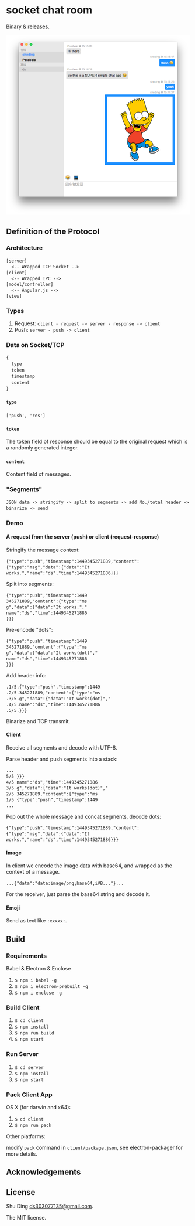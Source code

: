 # socket chat room

[Binary & releases](https://github.com/quietshu/socket-chat-room/releases).

![demo](./app-demo.png)

## Definition of the Protocol

### Architecture

```
[server]
  <-- Wrapped TCP Socket -->
[client]
  <-- Wrapped IPC -->
[model/controller]
  <-- Angular.js -->
[view]
```

### Types

1. Request: `client - request -> server - response -> client`
2. Push: `server - push -> client`

### Data on Socket/TCP

```javascript
{
  type
  token
  timestamp
  content
}
```

#### `type`

`['push', 'res']`

#### `token`

The token field of response should be equal to the original request which is a randomly generated integer.

#### `content`

Content field of messages.

### "Segments"

```
JSON data -> stringify -> split to segments -> add No./total header -> binarize -> send
```

### Demo

#### A request from the server (push) or client (request-response)

Stringify the message context:

```
{"type":"push","timestamp":1449345271889,"content":{"type":"msg","data":{"data":"It works.","name":"ds","time":1449345271886}}}
```

Split into segments:

```
{"type":"push","timestamp":1449
345271889,"content":{"type":"ms
g","data":{"data":"It works.","
name":"ds","time":1449345271886
}}}
```

Pre-encode "dots":

```
{"type":"push","timestamp":1449
345271889,"content":{"type":"ms
g","data":{"data":"It works(dot)","
name":"ds","time":1449345271886
}}}
```

Add header info:

```
.1/5.{"type":"push","timestamp":1449
.2/5.345271889,"content":{"type":"ms
.3/5.g","data":{"data":"It works(dot)","
.4/5.name":"ds","time":1449345271886
.5/5.}}}
```

Binarize and TCP transmit.

#### Client

Receive all segments and decode with UTF-8.

Parse header and push segments into a stack:

```
...
5/5 }}}
4/5 name":"ds","time":1449345271886
3/5 g","data":{"data":"It works(dot)","
2/5 345271889,"content":{"type":"ms
1/5 {"type":"push","timestamp":1449
...
```

Pop out the whole message and concat segments, decode dots:

```
{"type":"push","timestamp":1449345271889,"content":{"type":"msg","data":{"data":"It works.","name":"ds","time":1449345271886}}}
```

#### Image

In client we encode the image data with base64, and wrapped as the context of a message.

```
...{"data":"data:image/png;base64,iVB..."}...
```

For the receiver, just parse the base64 string and decode it.

#### Emoji

Send as text like `:xxxxx:`.

## Build

### Requirements

Babel & Electron & Enclose

1. `$ npm i babel -g`
2. `$ npm i electron-prebuilt -g`
3. `$ npm i enclose -g`

### Build Client

1. `$ cd client`
2. `$ npm install`
3. `$ npm run build`
4. `$ npm start`

### Run Server

1. `$ cd server`
2. `$ npm install`
3. `$ npm start`

### Pack Client App

OS X (for darwin and x64):

1. `$ cd client`
2. `$ npm run pack`

Other platforms:

modify `pack` command in `client/package.json`, see electron-packager for more details.

## Acknowledgements

## License

Shu Ding <ds303077135@gmail.com>.

The MIT license.
